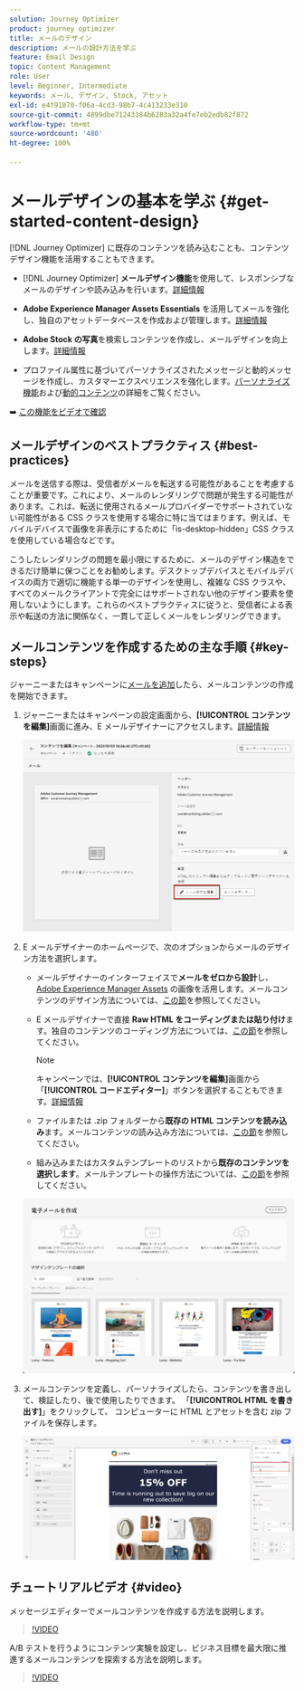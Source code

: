 ```yaml
---
solution: Journey Optimizer
product: journey optimizer
title: メールのデザイン
description: メールの設計方法を学ぶ
feature: Email Design
topic: Content Management
role: User
level: Beginner, Intermediate
keywords: メール, デザイン, Stock, アセット
exl-id: e4f91870-f06a-4cd3-98b7-4c413233e310
source-git-commit: 4899dbe71243184b6283a32a4fe7eb2edb82f872
workflow-type: tm+mt
source-wordcount: '480'
ht-degree: 100%

---
```


# メールデザインの基本を学ぶ {#get-started-content-design}

[!DNL Journey Optimizer] に既存のコンテンツを読み込むことも、コンテンツデザイン機能を活用することもできます。

* [!DNL Journey Optimizer] **メールデザイン機能**&#x200B;を使用して、レスポンシブなメールのデザインや読み込みを行います。[詳細情報](content-from-scratch.md)

* **Adobe Experience Manager Assets Essentials** を活用してメールを強化し、独自のアセットデータベースを作成および管理します。[詳細情報](../content-management/assets.md)

* **Adobe Stock の写真**&#x200B;を検索しコンテンツを作成し、メールデザインを向上します。[詳細情報](../content-management/stock.md)

* プロファイル属性に基づいてパーソナライズされたメッセージと動的メッセージを作成し、カスタマーエクスペリエンスを強化します。[パーソナライズ機能](../personalization/personalize.md)および[動的コンテンツ](../personalization/get-started-dynamic-content.md)の詳細をご覧ください。

➡️ [この機能をビデオで確認](#video)

## メールデザインのベストプラクティス {#best-practices}

メールを送信する際は、受信者がメールを転送する可能性があることを考慮することが重要です。これにより、メールのレンダリングで問題が発生する可能性があります。これは、転送に使用されるメールプロバイダーでサポートされていない可能性がある CSS クラスを使用する場合に特に当てはまります。例えば、モバイルデバイスで画像を非表示にするために「is-desktop-hidden」CSS クラスを使用している場合などです。

こうしたレンダリングの問題を最小限にするために、メールのデザイン構造をできるだけ簡単に保つことをお勧めします。デスクトップデバイスとモバイルデバイスの両方で適切に機能する単一のデザインを使用し、複雑な CSS クラスや、すべてのメールクライアントで完全にはサポートされない他のデザイン要素を使用しないようにします。これらのベストプラクティスに従うと、受信者による表示や転送の方法に関係なく、一貫して正しくメールをレンダリングできます。

## メールコンテンツを作成するための主な手順 {#key-steps}

ジャーニーまたはキャンペーンに[メールを追加](create-email.md)したら、メールコンテンツの作成を開始できます。

1. ジャーニーまたはキャンペーンの設定画面から、**[!UICONTROL コンテンツを編集]**&#x200B;画面に進み、E メールデザイナーにアクセスします。[詳細情報](create-email.md#define-email-content)

   ![](assets/email_designer_edit_email_body.png)

1. E メールデザイナーのホームページで、次のオプションからメールのデザイン方法を選択します。

   * メールデザイナーのインターフェイスで&#x200B;**メールをゼロから設計**&#x200B;し、 [Adobe Experience Manager Assets](../content-management/assets.md) の画像を活用します。メールコンテンツのデザイン方法については、[この節](content-from-scratch.md)を参照してください。

   * E メールデザイナーで直接 **Raw HTML をコーディングまたは貼り付け**&#x200B;ます。独自のコンテンツのコーディング方法については、[この節](code-content.md)を参照してください。

     >[!NOTE]
     >
     >キャンペーンでは、**[!UICONTROL コンテンツを編集]**&#x200B;画面から「**[!UICONTROL コードエディター]**」ボタンを選択することもできます。[詳細情報](create-email.md#define-email-content)

   * ファイルまたは .zip フォルダーから&#x200B;**既存の HTML コンテンツを読み込み**&#x200B;ます。メールコンテンツの読み込み方法については、[この節](existing-content.md)を参照してください。

   * 組み込みまたはカスタムテンプレートのリストから&#x200B;**既存のコンテンツを選択します**。メールテンプレートの操作方法については、[この節](../email/use-email-templates.md)を参照してください。

   ![](assets/email_designer_create_options.png)

1. メールコンテンツを定義し、パーソナライズしたら、コンテンツを書き出して、検証したり、後で使用したりできます。 「**[!UICONTROL HTML を書き出す]**」をクリックして、 コンピューターに HTML とアセットを含む zip ファイルを保存します。

   ![](assets/email_designer_export.png)

## チュートリアルビデオ {#video}

メッセージエディターでメールコンテンツを作成する方法を説明します。

>[!VIDEO](https://video.tv.adobe.com/v/334150?quality=12)

A/B テストを行うようにコンテンツ実験を設定し、ビジネス目標を最大限に推進するメールコンテンツを探索する方法を説明します。

>[!VIDEO](https://video.tv.adobe.com/v/3419893)
